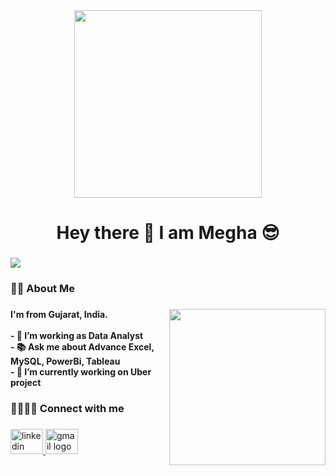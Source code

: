 <div align="center">
  <img height="300" src="https://media.giphy.com/media/v1.Y2lkPTc5MGI3NjExNXNyeXRpOWUxbWpveW9iczhqamx3b2N2bHdpbHU2cmF4cGQyNzJsOCZlcD12MV9naWZzX3NlYXJjaCZjdD1n/dWesBcTLavkZuG35MI/giphy.gif"  />
</div>

###

<h1 align="center">Hey there 👋 I am Megha 😎</h1>

###

<div align="left">
  <img src="https://visitor-badge.laobi.icu/badge?page_id=MeghaParmar-555.MeghaParmar-555&"  />
</div>

###

<h3 align="left">👩‍💻  About Me</h3>

###

<img align="right" height="250" src="https://media.giphy.com/media/v1.Y2lkPWVjZjA1ZTQ3Y2RiNjZvcnh0Mm9zM29janNwMGFzYWwxY3ltemgwbHc0N2NvNDBrbyZlcD12MV9naWZzX3NlYXJjaCZjdD1n/l46Cy1rHbQ92uuLXa/giphy.gif"  />

###

<h4 align="left">I'm from Gujarat, India.<br><br>- 🔭 I’m working as Data Analyst<br>- 📚 Ask me about Advance Excel, MySQL, PowerBi, Tableau<br>- 🌱 I’m currently working on Uber project</h4>

###

<h3 align="left">🫱🏽‍🫲🏼 Connect with me</h3>

###

<div align="left">
  <a href="https://www.linkedin.com/in/meghaparmar5396" target="_blank">
    <img src="https://raw.githubusercontent.com/maurodesouza/profile-readme-generator/master/src/assets/icons/social/linkedin/default.svg" width="52" height="40" alt="linkedin logo"  />
  </a>
  <a href="parmarmegha5396@gmail.com" target="_blank">
    <img src="https://raw.githubusercontent.com/maurodesouza/profile-readme-generator/master/src/assets/icons/social/gmail/default.svg" width="52" height="40" alt="gmail logo"  />
  </a>
</div>

###
